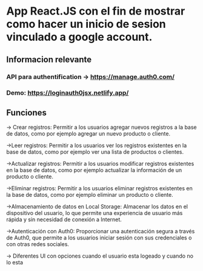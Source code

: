 
# App React.JS con el fin de mostrar como hacer un inicio de sesion vinculado a google account.

## Informacion relevante

### API para authentification → https://manage.auth0.com/

### Demo: https://loginauth0jsx.netlify.app/

## Funciones

→ Crear registros: Permitir a los usuarios agregar nuevos registros a la base de datos, como por ejemplo agregar un nuevo producto o cliente.

→Leer registros: Permitir a los usuarios ver los registros existentes en la base de datos, como por ejemplo ver una lista de productos o clientes.

→Actualizar registros: Permitir a los usuarios modificar registros existentes en la base de datos, como por ejemplo actualizar la información de un producto o cliente.

→Eliminar registros: Permitir a los usuarios eliminar registros existentes en la base de datos, como por ejemplo eliminar un producto o cliente.

→Almacenamiento de datos en Local Storage: Almacenar los datos en el dispositivo del usuario, lo que permite una experiencia de usuario más rápida y sin necesidad de conexión a Internet.

→Autenticación con Auth0: Proporcionar una autenticación segura a través de Auth0, que permite a los usuarios iniciar sesión con sus credenciales o con otras redes sociales.

→ Diferentes UI con opciones cuando el usuario esta logeado y cuando no lo esta
